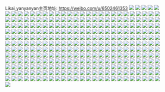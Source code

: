 Likai_yanyanyan主页地址: https://weibo.com/u/6502461353 
![](https://wx4.sinaimg.cn/mw2000/00763FeVly1h8ni2d9ueuj31sc2hdh8l.jpg) 
![](https://wx4.sinaimg.cn/mw2000/00763FeVly1h8ni2f6qw0j31sc2gokeo.jpg) 
![](https://wx4.sinaimg.cn/mw2000/00763FeVly1h8ni2yzo40j31sc2gotuq.jpg) 
![](https://wx4.sinaimg.cn/mw2000/00763FeVly1h8mdrca0nej31sc2dsb29.jpg) 
![](https://wx4.sinaimg.cn/mw2000/00763FeVly1h8mdrbgfdkj31zd200wzy.jpg) 
![](https://wx4.sinaimg.cn/mw2000/00763FeVly1h8mdrcx6yuj31s8241e2y.jpg) 
![](https://wx4.sinaimg.cn/mw2000/00763FeVly1h8f2vzfmktj30zk1be0wf.jpg) 
![](https://wx4.sinaimg.cn/mw2000/00763FeVly1h8f2w08qhmj30zk1betb6.jpg) 
![](https://wx4.sinaimg.cn/mw2000/00763FeVly1h88kbevcfpj30n005vgnf.jpg) 
![](https://wx4.sinaimg.cn/mw2000/00763FeVly1h83ivolcppj31sc2dskjl.jpg) 
![](https://wx4.sinaimg.cn/mw2000/00763FeVly1h823yywqt8j30zg1bawsp.jpg) 
![](https://wx4.sinaimg.cn/mw2000/00763FeVly1h7zqy4d6c2j30n007at9g.jpg) 
![](https://wx4.sinaimg.cn/mw2000/00763FeVly1h7y56dvty0j30n01ds4nv.jpg) 
![](https://wx4.sinaimg.cn/mw2000/00763FeVly1h7pocmema8j30u014045y.jpg) 
![](https://wx4.sinaimg.cn/mw2000/00763FeVly1h7jkm47izij30u01414j4.jpg) 
![](https://wx4.sinaimg.cn/mw2000/00763FeVly1h7jkm6vlt5j30u01411cv.jpg) 
![](https://wx4.sinaimg.cn/mw2000/00763FeVly1h7cz6jxhzpj32c03404qq.jpg) 
![](https://wx4.sinaimg.cn/mw2000/00763FeVly1h73w4x37yej30lw0g8wgs.jpg) 
![](https://wx4.sinaimg.cn/mw2000/00763FeVly1h71h6w7dzuj30u01hcn4p.jpg) 
![](https://wx4.sinaimg.cn/mw2000/00763FeVly1h6z0cgp55pj30u015yadb.jpg) 
![](https://wx4.sinaimg.cn/mw2000/00763FeVly1h6z0chjck2j30u00zq0ur.jpg) 
![](https://wx4.sinaimg.cn/mw2000/00763FeVly1h6ya9jr6o7j30u01400ts.jpg) 
![](https://wx4.sinaimg.cn/mw2000/00763FeVly1h6x4hdb7zlj30u011cgmx.jpg) 
![](https://wx4.sinaimg.cn/mw2000/00763FeVly1h6s1qiioyfj30u00u0wk9.jpg) 
![](https://wx4.sinaimg.cn/mw2000/00763FeVly1h6s1qirrz7j30x10u00vt.jpg) 
![](https://wx4.sinaimg.cn/mw2000/00763FeVly1h6s1qi3o82j31270u0djt.jpg) 
![](https://wx4.sinaimg.cn/mw2000/00763FeVly1h6qmolsjnpj30u0140tg2.jpg) 
![](https://wx4.sinaimg.cn/mw2000/00763FeVly1h6qmom7zvmj30u00ycdlq.jpg) 
![](https://wx4.sinaimg.cn/mw2000/00763FeVly1h6qmoled0zj30u015ygow.jpg) 
![](https://wx4.sinaimg.cn/mw2000/00763FeVly1h6qmomjzzbj30u010kwk6.jpg) 
![](https://wx4.sinaimg.cn/mw2000/00763FeVly1h6q03coj8oj30qd0rlwfq.jpg) 
![](https://wx4.sinaimg.cn/mw2000/00763FeVly1h6l0eff7izj30u0114qad.jpg) 
![](https://wx4.sinaimg.cn/mw2000/00763FeVly1h6l0eg6kd8j30u0140gpv.jpg) 
![](https://wx4.sinaimg.cn/mw2000/00763FeVly1h6l0egz4mdj30u014048y.jpg) 
![](https://wx4.sinaimg.cn/mw2000/00763FeVly1h6l0ehu08mj30vw0u0tge.jpg) 
![](https://wx4.sinaimg.cn/mw2000/00763FeVly1h6l0eik2alj30uy0u0n5r.jpg) 
![](https://wx4.sinaimg.cn/mw2000/00763FeVly1h6l0ej9y71j30wn0u0q7u.jpg) 
![](https://wx4.sinaimg.cn/mw2000/00763FeVly1h6l0ejw16hj30ug0u0n6d.jpg) 
![](https://wx4.sinaimg.cn/mw2000/00763FeVly1h6l0eknn99j30u00wmn7w.jpg) 
![](https://wx4.sinaimg.cn/mw2000/00763FeVly1h6l0el5mb1j30u014aq4k.jpg) 
![](https://wx4.sinaimg.cn/mw2000/00763FeVly1h6l0elnwzqj30u014a43q.jpg) 
![](https://wx4.sinaimg.cn/mw2000/00763FeVly1h6l0emaqv2j30u014c0x2.jpg) 
![](https://wx4.sinaimg.cn/mw2000/00763FeVly1h6l0en8ll2j31400u0q96.jpg) 
![](https://wx4.sinaimg.cn/mw2000/00763FeVly1h6l0enve8lj30u0140aco.jpg) 
![](https://wx4.sinaimg.cn/mw2000/00763FeVly1h6l0eoomiwj30ur0u0aji.jpg) 
![](https://wx4.sinaimg.cn/mw2000/00763FeVly1h6l0eerhmtj30u0140n10.jpg) 
![](https://wx4.sinaimg.cn/mw2000/00763FeVly1h6l0epcyqvj30u0148n4m.jpg) 
![](https://wx4.sinaimg.cn/mw2000/00763FeVly1h6l0eq5cx4j30u0140n4a.jpg) 
![](https://wx4.sinaimg.cn/mw2000/00763FeVly1h6l0er3ij8j30u0148ad5.jpg) 
![](https://wx4.sinaimg.cn/mw2000/00763FeVly1h6jx6qm3t7j31400u0di8.jpg) 
![](https://wx4.sinaimg.cn/mw2000/00763FeVly1h6jx6pab13j30u012g0x6.jpg) 
![](https://wx4.sinaimg.cn/mw2000/00763FeVly1h6jx6r6uiyj30u0108ta8.jpg) 
![](https://wx4.sinaimg.cn/mw2000/00763FeVly1h6i2xyle8vj30u0174gn0.jpg) 
![](https://wx4.sinaimg.cn/mw2000/00763FeVly1h6i2xzk2scj30u0140t9v.jpg) 
![](https://wx4.sinaimg.cn/mw2000/00763FeVly1h6fqwamyjbj30u014047p.jpg) 
![](https://wx4.sinaimg.cn/mw2000/00763FeVly1h6elx40n29j30u012mabj.jpg) 
![](https://wx4.sinaimg.cn/mw2000/00763FeVly1h6elx3htuoj30u012wjst.jpg) 
![](https://wx4.sinaimg.cn/mw2000/00763FeVly1h6cx7kubd0j30u0140wod.jpg) 
![](https://wx4.sinaimg.cn/mw2000/00763FeVly1h6cb9dq66bj30u0150402.jpg) 
![](https://wx4.sinaimg.cn/mw2000/00763FeVly1h6cb9ecc9zj30u019utat.jpg) 
![](https://wx4.sinaimg.cn/mw2000/00763FeVly1h68lvnaojhj30u0140wgh.jpg) 
![](https://wx4.sinaimg.cn/mw2000/00763FeVly1h64rf7uxxpj30u0140jss.jpg) 
![](https://wx4.sinaimg.cn/mw2000/00763FeVly1h63mvocjztj30u012kdqg.jpg) 
![](https://wx4.sinaimg.cn/mw2000/00763FeVly1h63mvpbk2oj30u015yqbl.jpg) 
![](https://wx4.sinaimg.cn/mw2000/00763FeVly1h63mvnkio5j30u013cgtg.jpg) 
![](https://wx4.sinaimg.cn/mw2000/00763FeVly1h63mvq0cwlj30u01407cm.jpg) 
![](https://wx4.sinaimg.cn/mw2000/00763FeVly1h63mvqpmp6j30u011c0vg.jpg) 
![](https://wx4.sinaimg.cn/mw2000/00763FeVly1h63mvrfp4mj30u012oq5x.jpg) 
![](https://wx4.sinaimg.cn/mw2000/00763FeVly1h63mvslrfzj30u00v4wgw.jpg) 
![](https://wx4.sinaimg.cn/mw2000/00763FeVly1h63mvtduidj30u014cwn4.jpg) 
![](https://wx4.sinaimg.cn/mw2000/00763FeVly1h61beueedyj31410u0gq3.jpg) 
![](https://wx4.sinaimg.cn/mw2000/00763FeVly1h61besse4qj31400u0jve.jpg) 
![](https://wx4.sinaimg.cn/mw2000/00763FeVly1h60hevt92qj30u0140ac2.jpg) 
![](https://wx4.sinaimg.cn/mw2000/00763FeVly1h5zkpcb3l9j30k00zkta2.jpg) 
![](https://wx4.sinaimg.cn/mw2000/00763FeVly1h5zkpaw8a3j30k00zk76f.jpg) 
![](https://wx4.sinaimg.cn/mw2000/00763FeVly1h5z2yltjqdj310j0u00v0.jpg) 
![](https://wx4.sinaimg.cn/mw2000/00763FeVly1h5udy5pxvsj30u0140qbw.jpg) 
![](https://wx4.sinaimg.cn/mw2000/00763FeVly1h5t5jjpzsyj30kz0r944n.jpg) 
![](https://wx4.sinaimg.cn/mw2000/00763FeVly1h5rjcptph2j30u0140dn3.jpg) 
![](https://wx4.sinaimg.cn/mw2000/00763FeVly1h5rjcqi8luj30u0140461.jpg) 
![](https://wx4.sinaimg.cn/mw2000/00763FeVly1h5rjcs53xsj30u0140wmp.jpg) 
![](https://wx4.sinaimg.cn/mw2000/00763FeVly1h5rjcrdniyj30u01407cy.jpg) 
![](https://wx4.sinaimg.cn/mw2000/00763FeVly1h5rhx9o3xij30u014010r.jpg) 
![](https://wx4.sinaimg.cn/mw2000/00763FeVly1h5rhx38dv4j30u0140wmp.jpg) 
![](https://wx4.sinaimg.cn/mw2000/00763FeVly1h5rhx2k2euj30u0140dn3.jpg) 
![](https://wx4.sinaimg.cn/mw2000/00763FeVly1h5rhwvz5ykj30xk0u0dk2.jpg) 
![](https://wx4.sinaimg.cn/mw2000/00763FeVly1h5rhwuaw3ej31400u0q8e.jpg) 
![](https://wx4.sinaimg.cn/mw2000/00763FeVly1h5qan5ky6qj30u0140jxq.jpg) 
![](https://wx4.sinaimg.cn/mw2000/00763FeVly1h5p6hvxgmtj30u00tldhz.jpg) 
![](https://wx4.sinaimg.cn/mw2000/00763FeVly1h5mvhn1ucrj31h10t0mzp.jpg) 
![](https://wx4.sinaimg.cn/mw2000/00763FeVly1h5lmtx3mvoj30u0140gri.jpg) 
![](https://wx4.sinaimg.cn/mw2000/00763FeVly1h5kd9hx6x8j30u018212e.jpg) 
![](https://wx4.sinaimg.cn/mw2000/00763FeVly1h5is8y0bdij30n01dstct.jpg) 
![](https://wx4.sinaimg.cn/mw2000/00763FeVly1h5es1pa6xaj30u017gth1.jpg) 
![](https://wx4.sinaimg.cn/mw2000/00763FeVly1h5es1r5no6j30u011ugsg.jpg) 
![](https://wx4.sinaimg.cn/mw2000/00763FeVly1h5es1s9ehsj30u00vqgsy.jpg) 
![](https://wx4.sinaimg.cn/mw2000/00763FeVly1h5es1t4czvj30u00vq0zl.jpg) 
![](https://wx4.sinaimg.cn/mw2000/00763FeVly1h5es1u83yoj30u00x2jz0.jpg) 
![](https://wx4.sinaimg.cn/mw2000/00763FeVly1h5es1v4gtpj30u00vqgs3.jpg) 
![](https://wx4.sinaimg.cn/mw2000/00763FeVly1h5es1was0uj30u00vqgsi.jpg) 
![](https://wx4.sinaimg.cn/mw2000/00763FeVly1h5es1ww1zqj30rs0rtq53.jpg) 
![](https://wx4.sinaimg.cn/mw2000/00763FeVly1h5bstkojtbj30u015kahy.jpg) 
![](https://wx4.sinaimg.cn/mw2000/00763FeVly1h5bstn1qfaj30u014q7bu.jpg) 
![](https://wx4.sinaimg.cn/mw2000/00763FeVly1h5bstjiw8xj30u0152dqh.jpg) 
![](https://wx4.sinaimg.cn/mw2000/00763FeVly1h5bstk5unlj30u014btg0.jpg) 
![](https://wx4.sinaimg.cn/mw2000/00763FeVly1h5bstlv3vuj30u011e11x.jpg) 
![](https://wx4.sinaimg.cn/mw2000/00763FeVly1h5bstl4ixhj30u013itfu.jpg) 
![](https://wx4.sinaimg.cn/mw2000/00763FeVly1h5bsusg5toj30u0141k1b.jpg) 
![](https://wx4.sinaimg.cn/mw2000/00763FeVly1h54c19n3faj30u01407bz.jpg) 
![](https://wx4.sinaimg.cn/mw2000/00763FeVly1h54c1avm1qj30u018kjwn.jpg) 
![](https://wx4.sinaimg.cn/mw2000/00763FeVly1h54c1cndnmj30u011gq9l.jpg) 
![](https://wx4.sinaimg.cn/mw2000/00763FeVly1h54c47tlxyj30n007pglo.jpg) 
![](https://wx4.sinaimg.cn/mw2000/00763FeVly1h521btfar0j30u0140n4a.jpg) 
![](https://wx4.sinaimg.cn/mw2000/00763FeVly1h50k3927xkj30u0144tfy.jpg) 
![](https://wx4.sinaimg.cn/mw2000/00763FeVly1h4zqkpqnmrj30n01dsagd.jpg) 
![](https://wx4.sinaimg.cn/mw2000/00763FeVly1h4zqko3lxmj30n01ds445.jpg) 
![](https://wx4.sinaimg.cn/mw2000/00763FeVly1h4zcgunjegj30u01p9q7u.jpg) 
![](https://wx4.sinaimg.cn/mw2000/00763FeVly1h4xz412t9dj30u010cgsb.jpg) 
![](https://wx4.sinaimg.cn/mw2000/00763FeVly1h4v47d712wj30u0140aj5.jpg) 
![](https://wx4.sinaimg.cn/mw2000/00763FeVly1h4v4ac0ejpj30u00zun3p.jpg) 
![](https://wx4.sinaimg.cn/mw2000/00763FeVly1h4tby7vpufj30u014ydnp.jpg) 
![](https://wx4.sinaimg.cn/mw2000/00763FeVly1h4tby7f7zoj30u0140qa1.jpg) 
![](https://wx4.sinaimg.cn/mw2000/00763FeVly1h4p4n0e1yyj30qm0zkq6i.jpg) 
![](https://wx4.sinaimg.cn/mw2000/00763FeVly1h4p4n0qp9fj30tr117adp.jpg) 
![](https://wx4.sinaimg.cn/mw2000/00763FeVly1h4p4mzyss8j30u011fdii.jpg) 
![](https://wx4.sinaimg.cn/mw2000/00763FeVly1h4p4n0zq9lj30u011g41g.jpg) 
![](https://wx4.sinaimg.cn/mw2000/00763FeVly1h4ox1fvz8aj30u00k041v.jpg) 
![](https://wx4.sinaimg.cn/mw2000/00763FeVly1h4ox1fd84cj30u00k0ju0.jpg) 
![](https://wx4.sinaimg.cn/mw2000/00763FeVly1h4ox1qtdqsj30qz1plwil.jpg) 
![](https://wx4.sinaimg.cn/mw2000/00763FeVly1h4nrnrlbqlj30u01767es.jpg) 
![](https://wx4.sinaimg.cn/mw2000/00763FeVly1h4nrmieq50j30u01hcwqm.jpg) 
![](https://wx4.sinaimg.cn/mw2000/00763FeVly1h4nrmh5h5jj30u01hckc1.jpg) 
![](https://wx4.sinaimg.cn/mw2000/00763FeVly1h4nrmhkmi9j30u01hi14h.jpg) 
![](https://wx4.sinaimg.cn/mw2000/00763FeVly1h4nrmi0eswj30u01hck0z.jpg) 
![](https://wx4.sinaimg.cn/mw2000/00763FeVly1h4nrna2etlj30u00ugq7a.jpg) 
![](https://wx4.sinaimg.cn/mw2000/00763FeVly1h4nrn9ojpej30u00uegqx.jpg) 
![](https://wx4.sinaimg.cn/mw2000/00763FeVly1h4nrq8bifaj30ut0u00xd.jpg) 
![](https://wx4.sinaimg.cn/mw2000/00763FeVly1h4nrnae8s6j30u50u0q8c.jpg) 
![](https://wx4.sinaimg.cn/mw2000/00763FeVly1h4nrqt62wej30u014010l.jpg) 
![](https://wx4.sinaimg.cn/mw2000/00763FeVly1h4nrq7x8yxj30u0190aq5.jpg) 
![](https://wx4.sinaimg.cn/mw2000/00763FeVly1h4nrpkdq9sj30u0140wlt.jpg) 
![](https://wx4.sinaimg.cn/mw2000/00763FeVly1h4nrpky7m3j30u0110n8v.jpg) 
![](https://wx4.sinaimg.cn/mw2000/00763FeVly1h4nrqsu2owj30u00zwth5.jpg) 
![](https://wx4.sinaimg.cn/mw2000/00763FeVly1h4nrpoqb7wj31400u0n8s.jpg) 
![](https://wx4.sinaimg.cn/mw2000/00763FeVly1h4kol28lf4j30u012ewp5.jpg) 
![](https://wx4.sinaimg.cn/mw2000/00763FeVly1h4kol3e5khj30u011agvf.jpg) 
![](https://wx4.sinaimg.cn/mw2000/00763FeVly1h4kol55uzpj30u00z011y.jpg) 
![](https://wx4.sinaimg.cn/mw2000/00763FeVly1h4kol5tblij30u0140782.jpg) 
![](https://wx4.sinaimg.cn/mw2000/00763FeVly1h4kol0oaivj30u013sq77.jpg) 
![](https://wx4.sinaimg.cn/mw2000/00763FeVly1h4kol6ov3fj30vd0u0wg1.jpg) 
![](https://wx4.sinaimg.cn/mw2000/00763FeVly1h4kol7o0hvj30u013igs5.jpg) 
![](https://wx4.sinaimg.cn/mw2000/00763FeVly1h4kol9547rj30u013in38.jpg) 
![](https://wx4.sinaimg.cn/mw2000/00763FeVly1h4kol9x6hkj30u01bhgqo.jpg) 
![](https://wx4.sinaimg.cn/mw2000/00763FeVly1h4k3rarg4vj30yu0u045j.jpg) 
![](https://wx4.sinaimg.cn/mw2000/00763FeVly1h4k3rbi72xj30wc0u00zb.jpg) 
![](https://wx4.sinaimg.cn/mw2000/00763FeVly1h4k3rc4rvpj30u00wkq8z.jpg) 
![](https://wx4.sinaimg.cn/mw2000/00763FeVly1h4j08e4jgkj30u0140n53.jpg) 
![](https://wx4.sinaimg.cn/mw2000/00763FeVly1h4j0bkq7ngj30u0140n61.jpg) 
![](https://wx4.sinaimg.cn/mw2000/00763FeVly1h4j0l1xjzdj30u014043d.jpg) 
![](https://wx4.sinaimg.cn/mw2000/00763FeVly1h4j0l2p0qzj30u012uqb7.jpg) 
![](https://wx4.sinaimg.cn/mw2000/00763FeVly1h4j0l35uq9j30u00x8grw.jpg) 
![](https://wx4.sinaimg.cn/mw2000/00763FeVly1h4g2en63j3j30u00yigr9.jpg) 
![](https://wx4.sinaimg.cn/mw2000/00763FeVly1h4g2eq5ml8j30n01ds0yh.jpg) 
![](https://wx4.sinaimg.cn/mw2000/00763FeVly1h4eqtqnc4ij30u013ktga.jpg) 
![](https://wx4.sinaimg.cn/mw2000/00763FeVly1h4eqtq611tj30u0140grw.jpg) 
![](https://wx4.sinaimg.cn/mw2000/00763FeVly1h4dqzmyfqgj30u01hcqed.jpg) 
![](https://wx4.sinaimg.cn/mw2000/00763FeVly1h4dqznuke3j30u01aqwnw.jpg) 
![](https://wx4.sinaimg.cn/mw2000/00763FeVly1h4bfdj733rj30u00zg0yc.jpg) 
![](https://wx4.sinaimg.cn/mw2000/00763FeVly1h4bfd8mx16j30u014ktgc.jpg) 
![](https://wx4.sinaimg.cn/mw2000/00763FeVly1h492chxjz4j30n010443p.jpg) 
![](https://wx4.sinaimg.cn/mw2000/00763FeVly1h490zhjs2sj30n01oq7aa.jpg) 
![](https://wx4.sinaimg.cn/mw2000/00763FeVly1h45lkxn98oj31gf1s3b08.jpg) 
![](https://wx4.sinaimg.cn/mw2000/00763FeVly1h458f0pxqyj327i2mvkjl.jpg) 
![](https://wx4.sinaimg.cn/mw2000/00763FeVly1h42r73y43hj31r1270e81.jpg) 
![](https://wx4.sinaimg.cn/mw2000/00763FeVly1h421i3h7amj30ty0tuk1h.jpg) 
![](https://wx4.sinaimg.cn/mw2000/00763FeVly1h41uudzwulj30ty0ttag6.jpg) 
![](https://wx4.sinaimg.cn/mw2000/00763FeVly1h3u2fh42tnj31we2i1npd.jpg) 
![](https://wx4.sinaimg.cn/mw2000/00763FeVly1h3u2fif36rj31rv1yfe81.jpg) 
![](https://wx4.sinaimg.cn/mw2000/00763FeVly1h3qauivankj30m80dwjsj.jpg) 
![](https://wx4.sinaimg.cn/mw2000/00763FeVly1h3qautld6pj326h2zwqv5.jpg) 
![](https://wx4.sinaimg.cn/mw2000/00763FeVly1h3os4o4xewj31ml2iwe81.jpg) 
![](https://wx4.sinaimg.cn/mw2000/00763FeVly1h3os4s7ybaj31sc2ble81.jpg) 
![](https://wx4.sinaimg.cn/mw2000/00763FeVly1h3kb0x43k3j31qs20r4qp.jpg) 
![](https://wx4.sinaimg.cn/mw2000/00763FeVly1h3hwajl7o9j30n01dswxm.jpg) 
![](https://wx4.sinaimg.cn/mw2000/00763FeVly1h3fl42h65fj32c02sbnpd.jpg) 
![](https://wx4.sinaimg.cn/mw2000/00763FeVly1h3b77djrbsj31sc2dse81.jpg) 
![](https://wx4.sinaimg.cn/mw2000/00763FeVly1h35aak0vxuj31400u0tgd.jpg) 
![](https://wx4.sinaimg.cn/mw2000/00763FeVly1h35aalqt0lj31sc26o1fl.jpg) 
![](https://wx4.sinaimg.cn/mw2000/00763FeVly1h2xayh9tl4j31n61mbh62.jpg) 
![](https://wx4.sinaimg.cn/mw2000/00763FeVly1h2xaym705kj31ry27xtyu.jpg) 
![](https://wx4.sinaimg.cn/mw2000/00763FeVly1h2xayq61fyj31if1vs4qp.jpg) 
![](https://wx4.sinaimg.cn/mw2000/00763FeVly1h2xaylaa3mj31pc2crb29.jpg) 
![](https://wx4.sinaimg.cn/mw2000/00763FeVly1h2wguu92gxj32c02i1b29.jpg) 
![](https://wx4.sinaimg.cn/mw2000/00763FeVly1h2wgkt2ip8j327l27te81.jpg) 
![](https://wx4.sinaimg.cn/mw2000/00763FeVly1h2wgktryroj321923gb1e.jpg) 
![](https://wx4.sinaimg.cn/mw2000/00763FeVly1h2wgkvh3g0j31tr2ehb29.jpg) 
![](https://wx4.sinaimg.cn/mw2000/00763FeVly1h2wgls5vb0j32ds1sce81.jpg) 
![](https://wx4.sinaimg.cn/mw2000/00763FeVly1h2wglr8kvvj322c2524qp.jpg) 
![](https://wx4.sinaimg.cn/mw2000/00763FeVly1h2wgkwecb7j32c02bsu0x.jpg) 
![](https://wx4.sinaimg.cn/mw2000/00763FeVly1h2wgks7lyfj32c024ahdt.jpg) 
![](https://wx4.sinaimg.cn/mw2000/00763FeVly1h2wglibgsyj32b524p7wi.jpg) 
![](https://wx4.sinaimg.cn/mw2000/00763FeVly1h2o8u83tuwj30u014k44b.jpg) 
![](https://wx4.sinaimg.cn/mw2000/00763FeVly1h2o8u8m29hj30u013mwk3.jpg) 
![](https://wx4.sinaimg.cn/mw2000/00763FeVly1h2o8u9cyxzj30u0190k1x.jpg) 
![](https://wx4.sinaimg.cn/mw2000/00763FeVly1h2o8u9vzh8j30u00vo450.jpg) 
![](https://wx4.sinaimg.cn/mw2000/00763FeVly1h2o8uaklnxj30qe0qe0u6.jpg) 
![](https://wx4.sinaimg.cn/mw2000/00763FeVly1h2ljs5pgdlj30u00u0n37.jpg) 
![](https://wx4.sinaimg.cn/mw2000/00763FeVly1h2ljmmwl1cj30u00u0jv9.jpg) 
![](https://wx4.sinaimg.cn/mw2000/00763FeVly1h2ljmnp86bj30u00u0n21.jpg) 
![](https://wx4.sinaimg.cn/mw2000/00763FeVly1h2iqn8pv52j32011v0hdt.jpg) 
![](https://wx4.sinaimg.cn/mw2000/00763FeVly1h2iqnaqbd9j322x1yqu0x.jpg) 
![](https://wx4.sinaimg.cn/mw2000/00763FeVly1h2iqncgi75j31yb28gu0x.jpg) 
![](https://wx4.sinaimg.cn/mw2000/00763FeVly1h2iqndkpwaj31rc24ihdt.jpg) 
![](https://wx4.sinaimg.cn/mw2000/00763FeVly1h2ijx9j9ilj31ul22kay6.jpg) 
![](https://wx4.sinaimg.cn/mw2000/00763FeVly1h2i3oa0ksqj30u00x479p.jpg) 
![](https://wx4.sinaimg.cn/mw2000/00763FeVly1h2aihnib72j31sc2ad7wi.jpg) 
![](https://wx4.sinaimg.cn/mw2000/00763FeVly1h26uh2x1xfj30u01hcn35.jpg) 
![](https://wx4.sinaimg.cn/mw2000/00763FeVly1h246imd3xgj30qo1b1mzt.jpg) 
![](https://wx4.sinaimg.cn/mw2000/00763FeVly1h23210goxij30u01400z3.jpg) 
![](https://wx4.sinaimg.cn/mw2000/00763FeVly1h226r79h04j30u014049q.jpg) 
![](https://wx4.sinaimg.cn/mw2000/00763FeVly1h1fdy96wsqj31sb25v1kx.jpg) 
![](https://wx4.sinaimg.cn/mw2000/00763FeVly1h1bqr61fdlj31gl1okkjl.jpg) 
![](https://wx4.sinaimg.cn/mw2000/00763FeVly1h1bqr8yvfyj31sc2dski1.jpg) 
![](https://wx4.sinaimg.cn/mw2000/00763FeVly1h139y8lnm0j31mt20zwx9.jpg) 
![](https://wx4.sinaimg.cn/mw2000/00763FeVly1h0wfpzdsx6j30u01407af.jpg) 
![](https://wx4.sinaimg.cn/mw2000/00763FeVly1h0wfpyrp1nj30u014078i.jpg) 
![](https://wx4.sinaimg.cn/mw2000/00763FeVly1h0pcra2w2bj30u00s842k.jpg) 
![](https://wx4.sinaimg.cn/mw2000/00763FeVly1h0pcrap18qj30u011847x.jpg) 
![](https://wx4.sinaimg.cn/mw2000/00763FeVly1h0ifvy7m60j30j60al0ss.jpg) 
![](https://wx4.sinaimg.cn/mw2000/00763FeVly1h0gfwtj9m8j31sc2ds4qq.jpg) 
![](https://wx4.sinaimg.cn/mw2000/00763FeVly1h0g78ezczcj31kg198e81.jpg) 
![](https://wx4.sinaimg.cn/mw2000/00763FeVly1h0btud7kkaj31rg2d2awp.jpg) 
![](https://wx4.sinaimg.cn/mw2000/00763FeVly1h0btue8uq2j31sc2evx1w.jpg) 
![](https://wx4.sinaimg.cn/mw2000/00763FeVly1h0btubesuwj31hl2a9wz9.jpg) 
![](https://wx4.sinaimg.cn/mw2000/00763FeVly1h0btuhj0tsj31sc2asnmq.jpg) 
![](https://wx4.sinaimg.cn/mw2000/00763FeVly1h0bhy9jlj4j30u00u0tb9.jpg) 
![](https://wx4.sinaimg.cn/mw2000/00763FeVly1h09t0jnvwrj31s01a51hg.jpg) 
![](https://wx4.sinaimg.cn/mw2000/00763FeVly1h09t0kcgdnj312q1cn4ht.jpg) 
![](https://wx4.sinaimg.cn/mw2000/00763FeVly1h09t0lqhlqj31is1nrb29.jpg) 
![](https://wx4.sinaimg.cn/mw2000/00763FeVly1h09t0mqx78j31e71uxhdt.jpg) 
![](https://wx4.sinaimg.cn/mw2000/00763FeVly1h09t0o2g1hj31yx2mk7wi.jpg) 
![](https://wx4.sinaimg.cn/mw2000/00763FeVly1h09t0qkdk9j329v33ge83.jpg) 
![](https://wx4.sinaimg.cn/mw2000/00763FeVly1h08m29h98sj316g0sbtm3.jpg) 
![](https://wx4.sinaimg.cn/mw2000/00763FeVly1h07dhfqu9vj31850u0n1s.jpg) 
![](https://wx4.sinaimg.cn/mw2000/00763FeVly1h07dheu67rj31850u0430.jpg) 
![](https://wx4.sinaimg.cn/mw2000/00763FeVly1h07dhfzxfij31850u0wj4.jpg) 
![](https://wx4.sinaimg.cn/mw2000/00763FeVly1h07bkiy1nqj31910u0afw.jpg) 
![](https://wx4.sinaimg.cn/mw2000/00763FeVly1h07bkidwpij31910u0tfb.jpg) 
![](https://wx4.sinaimg.cn/mw2000/00763FeVly1h07bkjh04rj30u019144y.jpg) 
![](https://wx4.sinaimg.cn/mw2000/00763FeVly1h05325md89j30u010owky.jpg) 
![](https://wx4.sinaimg.cn/mw2000/00763FeVly1h03zweznudj30u011e45m.jpg) 
![](https://wx4.sinaimg.cn/mw2000/00763FeVly1h03x6sk1lkj30u0140112.jpg) 
![](https://wx4.sinaimg.cn/mw2000/00763FeVly1h03x6znokpj30u0140n71.jpg) 
![](https://wx4.sinaimg.cn/mw2000/00763FeVly1h03x7kyko5j30u010in3e.jpg) 
![](https://wx4.sinaimg.cn/mw2000/00763FeVly1h01q0ikk0sj31he0u010x.jpg) 
![](https://wx4.sinaimg.cn/mw2000/00763FeVly1h01fqr4vhoj30u00u041c.jpg) 
![](https://wx4.sinaimg.cn/mw2000/00763FeVly1h01fqs30cnj30u0140wkc.jpg) 
![](https://wx4.sinaimg.cn/mw2000/00763FeVly1h006cw6micj30u011iqaz.jpg) 
![](https://wx4.sinaimg.cn/mw2000/00763FeVly1gzz1ulpv1nj30kt0vuq5y.jpg) 
![](https://wx4.sinaimg.cn/mw2000/00763FeVly1gzyslig40xj30u00yeq9m.jpg) 
![](https://wx4.sinaimg.cn/mw2000/00763FeVly1gzwnkszc76j30u00u0dip.jpg) 
![](https://wx4.sinaimg.cn/mw2000/00763FeVly1gzvux3dy1hj30s90vvwi1.jpg) 
![](https://wx4.sinaimg.cn/mw2000/00763FeVly1gzvux2t88tj30se0vaq6i.jpg) 
![](https://wx4.sinaimg.cn/mw2000/00763FeVly1gztl5ooyyoj30n00g8gmz.jpg) 
![](https://wx4.sinaimg.cn/mw2000/00763FeVly1gztl67ksl1j30nm1f64ao.jpg) 
![](https://wx4.sinaimg.cn/mw2000/00763FeVly1gzptzzo7rmj30u019144u.jpg) 
![](https://wx4.sinaimg.cn/mw2000/00763FeVly1gzpu008xz3j30u01900z8.jpg) 
![](https://wx4.sinaimg.cn/mw2000/00763FeVly1gzo9owe2qqj309c05974q.jpg) 
![](https://wx4.sinaimg.cn/mw2000/00763FeVly1gzk62yfvsrj31900u0wjp.jpg) 
![](https://wx4.sinaimg.cn/mw2000/00763FeVly1gzgu50ghcvj30nz0a2q3x.jpg) 
![](https://wx4.sinaimg.cn/mw2000/00763FeVly1gzgrscwdm4j312y0pz42s.jpg) 
![](https://wx4.sinaimg.cn/mw2000/00763FeVly1gzgpzo475jj30u01sxgw9.jpg) 
![](https://wx4.sinaimg.cn/mw2000/00763FeVly1gzgpzmee5kj30u01szn43.jpg) 
![](https://wx4.sinaimg.cn/mw2000/00763FeVly1gzfkbhjn8fj30u0142wlz.jpg) 
![](https://wx4.sinaimg.cn/mw2000/00763FeVly1gze8u8r99xj30u016pq8v.jpg) 
![](https://wx4.sinaimg.cn/mw2000/00763FeVly1gze8u92hfbj30u016jtdg.jpg) 
![](https://wx4.sinaimg.cn/mw2000/00763FeVly1gze8u9ci89j30rv115adz.jpg) 
![](https://wx4.sinaimg.cn/mw2000/00763FeVly1gze8u9pcenj30u013zaei.jpg) 
![](https://wx4.sinaimg.cn/mw2000/00763FeVly1gzec4x97okj31sc2dsb2c.jpg) 
![](https://wx4.sinaimg.cn/mw2000/00763FeVly1gzaqg1k4khj31sc2dsb2c.jpg) 
![](https://wx4.sinaimg.cn/mw2000/00763FeVly1gz9nt006sbj30qo0qogsn.jpg) 
![](https://wx4.sinaimg.cn/mw2000/00763FeVly1gz7orjekpbj32p11wxu0x.jpg) 
![](https://wx4.sinaimg.cn/mw2000/00763FeVly1gz7ourmmn0j31sc2dsb2a.jpg) 
![](https://wx4.sinaimg.cn/mw2000/00763FeVly1gz7os5xzasj31nw29m7wi.jpg) 
![](https://wx4.sinaimg.cn/mw2000/00763FeVly1gz57et0hbzj30u0159wpt.jpg) 
![](https://wx4.sinaimg.cn/mw2000/00763FeVly1gz57es8da3j31400u0143.jpg) 
![](https://wx4.sinaimg.cn/mw2000/00763FeVly1gz57etuvslj31400u0gwg.jpg) 
![](https://wx4.sinaimg.cn/mw2000/00763FeVly1gz57fy94zcj30u10u0wmj.jpg) 
![](https://wx4.sinaimg.cn/mw2000/00763FeVly1gz57fxdq55j319q0u0dqe.jpg) 
![](https://wx4.sinaimg.cn/mw2000/00763FeVly1gyzaryw2fsj30u0140dr2.jpg) 
![](https://wx4.sinaimg.cn/mw2000/00763FeVly1gyzas08rprj30u018bnaj.jpg) 
![](https://wx4.sinaimg.cn/mw2000/00763FeVly1gyx5rnif7yj30u01407cw.jpg) 
![](https://wx4.sinaimg.cn/mw2000/00763FeVly1gyw5ue6vttj31400u0tk0.jpg) 
![](https://wx4.sinaimg.cn/mw2000/00763FeVly1gyw5rvhin8j30u00u00yu.jpg) 
![](https://wx4.sinaimg.cn/mw2000/00763FeVly1gyw5qso61oj314j0u0n43.jpg) 
![](https://wx4.sinaimg.cn/mw2000/00763FeVly1gyw5qs0zdkj31nk0u049a.jpg) 
![](https://wx4.sinaimg.cn/mw2000/00763FeVly1gyw5qth10gj30zd0u0dmy.jpg) 
![](https://wx4.sinaimg.cn/mw2000/00763FeVly1gyw5qtzc71j30u0140n4p.jpg) 
![](https://wx4.sinaimg.cn/mw2000/00763FeVly1gyw5tbw9j1j30u0140gsi.jpg) 
![](https://wx4.sinaimg.cn/mw2000/00763FeVly1gyurs1ag48j30u00vrwkt.jpg) 
![](https://wx4.sinaimg.cn/mw2000/00763FeVly1gyt3asu4xgj31sc2ds1kx.jpg) 
![](https://wx4.sinaimg.cn/mw2000/00763FeVly1gyt3av1a1aj31sc2ds1kx.jpg) 
![](https://wx4.sinaimg.cn/mw2000/00763FeVly1gyt3ar1k2kj31sc2ds1kx.jpg) 
![](https://wx4.sinaimg.cn/mw2000/00763FeVly1gyq2k8txhxj30u01a6jws.jpg) 
![](https://wx4.sinaimg.cn/mw2000/00763FeVly1gyq2k86wm2j30u019pq8b.jpg) 
![](https://wx4.sinaimg.cn/mw2000/00763FeVly1gyq2k9be17j30u01sy7k2.jpg) 
